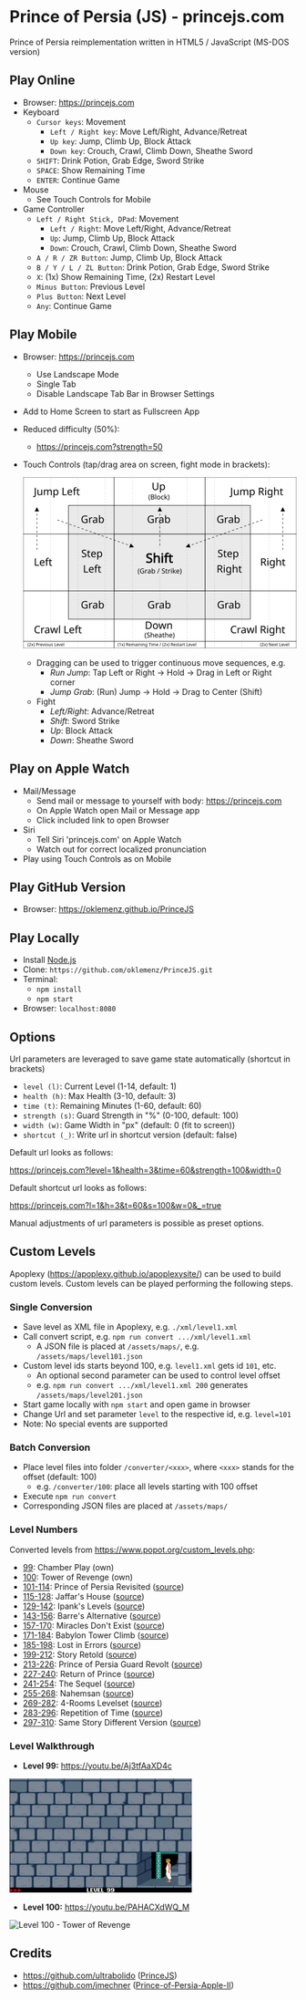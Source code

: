 # Prince of Persia (JS) - princejs.com

Prince of Persia reimplementation written in HTML5 / JavaScript (MS-DOS version)

## Play Online

- Browser: https://princejs.com
- Keyboard
  - `Cursor keys`: Movement
    - `Left / Right key`: Move Left/Right, Advance/Retreat
    - `Up key`: Jump, Climb Up, Block Attack
    - `Down key`: Crouch, Crawl, Climb Down, Sheathe Sword
  - `SHIFT`: Drink Potion, Grab Edge, Sword Strike
  - `SPACE`: Show Remaining Time
  - `ENTER`: Continue Game
- Mouse
  - See Touch Controls for Mobile
- Game Controller
  - `Left / Right Stick, DPad`: Movement
    - `Left / Right`: Move Left/Right, Advance/Retreat
    - `Up`: Jump, Climb Up, Block Attack
    - `Down`: Crouch, Crawl, Climb Down, Sheathe Sword
  - `A / R / ZR Button`: Jump, Climb Up, Block Attack
  - `B / Y / L / ZL Button`: Drink Potion, Grab Edge, Sword Strike
  - `X`: (1x) Show Remaining Time, (2x) Restart Level
  - `Minus Button`: Previous Level
  - `Plus Button`: Next Level
  - `Any`: Continue Game

## Play Mobile

- Browser: https://princejs.com
  - Use Landscape Mode
  - Single Tab
  - Disable Landscape Tab Bar in Browser Settings
- Add to Home Screen to start as Fullscreen App
- Reduced difficulty (50%):
  - https://princejs.com?strength=50
- Touch Controls (tap/drag area on screen, fight mode in brackets):

  ![Mobile](assets/web/mobile.svg)

  - Dragging can be used to trigger continuous move sequences, e.g.
    - _Run Jump_: Tap Left or Right -> Hold -> Drag in Left or Right corner
    - _Jump Grab_: (Run) Jump -> Hold -> Drag to Center (Shift)
  - Fight
    - _Left/Right_: Advance/Retreat
    - _Shift_: Sword Strike
    - _Up_: Block Attack
    - _Down_: Sheathe Sword

## Play on Apple Watch

- Mail/Message
  - Send mail or message to yourself with body: https://princejs.com
  - On Apple Watch open Mail or Message app
  - Click included link to open Browser
- Siri
  - Tell Siri 'princejs.com' on Apple Watch
  - Watch out for correct localized pronunciation
- Play using Touch Controls as on Mobile

## Play GitHub Version

- Browser: https://oklemenz.github.io/PrinceJS

## Play Locally

- Install [Node.js](https://nodejs.org)
- Clone: `https://github.com/oklemenz/PrinceJS.git`
- Terminal:
  - `npm install`
  - `npm start`
- Browser: `localhost:8080`

## Options

Url parameters are leveraged to save game state automatically (shortcut in brackets)

- `level (l)`: Current Level (1-14, default: 1)
- `health (h)`: Max Health (3-10, default: 3)
- `time (t)`: Remaining Minutes (1-60, default: 60)
- `strength (s)`: Guard Strength in "%" (0-100, default: 100)
- `width (w)`: Game Width in "px" (default: 0 (fit to screen))
- `shortcut (_)`: Write url in shortcut version (default: false)

Default url looks as follows:

https://princejs.com?level=1&health=3&time=60&strength=100&width=0

Default shortcut url looks as follows:

https://princejs.com?l=1&h=3&t=60&s=100&w=0&_=true

Manual adjustments of url parameters is possible as preset options.

## Custom Levels

Apoplexy (https://apoplexy.github.io/apoplexysite/) can be used to build custom
levels.
Custom levels can be played performing the following steps.

### Single Conversion

- Save level as XML file in Apoplexy, e.g. `./xml/level1.xml`
- Call convert script, e.g. `npm run convert .../xml/level1.xml`
  - A JSON file is placed at `/assets/maps/`, e.g. `/assets/maps/level101.json`
- Custom level ids starts beyond 100, e.g. `level1.xml` gets id `101`, etc.
  - An optional second parameter can be used to control level offset
  - e.g. `npm run convert .../xml/level1.xml 200` generates `/assets/maps/level201.json`
- Start game locally with `npm start` and open game in browser
- Change Url and set parameter `level` to the respective id, e.g. `level=101`
- Note: No special events are supported

### Batch Conversion

- Place level files into folder `/converter/<xxx>`, where `<xxx>` stands for the offset (default: 100)
  - e.g. `/converter/100`: place all levels starting with 100 offset
- Execute `npm run convert`
- Corresponding JSON files are placed at `/assets/maps/`

### Level Numbers

Converted levels from https://www.popot.org/custom_levels.php:

- [99](https://princejs.com?level=99&strength=50): Chamber Play (own)
- [100](https://princejs.com?level=100&strength=50): Tower of Revenge (own)
- [101-114](https://princejs.com?level=101&strength=50): Prince of Persia Revisited ([source](https://www.popot.org/custom_levels.php?mod=0000163))
- [115-128](https://princejs.com?level=115&strength=50): Jaffar's House ([source](https://www.popot.org/custom_levels.php?mod=0000220))
- [129-142](https://princejs.com?level=129&strength=50): Ipank's Levels ([source](https://www.popot.org/custom_levels.php?mod=0000151))
- [143-156](https://princejs.com?level=143&strength=50): Barre's Alternative ([source](https://www.popot.org/custom_levels.php?mod=0000189))
- [157-170](https://princejs.com?level=157&strength=50): Miracles Don't Exist ([source](https://www.popot.org/custom_levels.php?mod=0000098))
- [171-184](https://princejs.com?level=171&strength=50): Babylon Tower Climb ([source](https://www.popot.org/custom_levels.php?mod=0000109))
- [185-198](https://princejs.com?level=185&strength=50): Lost in Errors ([source](https://www.popot.org/custom_levels.php?mod=0000144))
- [199-212](https://princejs.com?level=199&strength=50): Story Retold ([source](https://www.popot.org/custom_levels.php?mod=0000146))
- [213-226](https://princejs.com?level=213&strength=50): Prince of Persia Guard Revolt ([source](https://www.popot.org/custom_levels.php?mod=0000162))
- [227-240](https://princejs.com?level=227&strength=50): Return of Prince ([source](https://www.popot.org/custom_levels.php?mod=0000207))
- [241-254](https://princejs.com?level=241&strength=50): The Sequel ([source](https://www.popot.org/custom_levels.php?mod=0000273))
- [255-268](https://princejs.com?level=255&strength=50): Nahemsan ([source](https://www.popot.org/custom_levels.php?mod=0000272))
- [269-282](https://princejs.com?level=269&strength=50): 4-Rooms Levelset ([source](https://www.popot.org/custom_levels.php?mod=0000052))
- [283-296](https://princejs.com?level=283&strength=50): Repetition of Time ([source](https://www.popot.org/custom_levels.php?mod=0000010))
- [297-310](https://princejs.com?level=297&strength=50): Same Story Different Version ([source](https://www.popot.org/custom_levels.php?mod=0000276))

### Level Walkthrough

- **Level 99:** https://youtu.be/Aj3tfAaXD4c

![Level 99 - Chamber Play](assets/web/level99.gif)

- **Level 100:** https://youtu.be/PAHACXdWQ_M

![Level 100 - Tower of Revenge](assets/web/level100.gif)

## Credits

- https://github.com/ultrabolido ([PrinceJS](https://github.com/ultrabolido/PrinceJS))
- https://github.com/jmechner ([Prince-of-Persia-Apple-II](https://github.com/jmechner/Prince-of-Persia-Apple-II))
